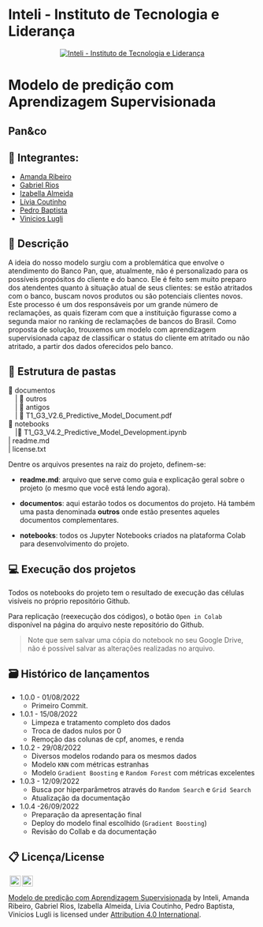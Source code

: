 # Inteli - Instituto de Tecnologia e Liderança 

<p align="center">
<a href= "https://www.inteli.edu.br/"><img src="https://www.inteli.edu.br/wp-content/uploads/2021/08/20172028/marca_1-2.png" alt="Inteli - Instituto de Tecnologia e Liderança" border="0"></a>
</p>

# Modelo de predição com Aprendizagem Supervisionada

## Pan&co


## 🍞 Integrantes: 
- <a href="https://www.linkedin.com/in/amanda-fontes/">Amanda Ribeiro</a>
- <a href="https://www.linkedin.com/in/gabrielriostorres/">Gabriel Rios</a>
- <a href="https://www.linkedin.com/in/izabellaalmeida/">Izabella Almeida</a> 
- <a href="https://www.linkedin.com/in/liviapcoutinho/">Lívia Coutinho</a> 
- <a href="https://www.linkedin.com/in/pedro-hagge/">Pedro Baptista</a>
- <a href="https://www.linkedin.com/in/vinicioslugli/">Vinicios Lugli</a> 

## 📝 Descrição
A ideia do nosso modelo surgiu com a problemática que envolve o atendimento do Banco Pan, que, atualmente, não é personalizado para os possíveis propósitos do cliente e do banco. Ele é feito sem muito preparo dos atendentes quanto à situação atual de seus clientes: se estão atritados com o banco, buscam novos produtos ou são potenciais clientes novos. Este processo é um dos responsáveis por um grande número de reclamações, as quais fizeram com que a instituição figurasse como a segunda maior no ranking de reclamações de bancos do Brasil.
Como proposta de solução, trouxemos um modelo com aprendizagem supervisionada capaz de classificar o status do cliente em atritado ou não atritado, a partir dos dados oferecidos pelo banco.

## 📁 Estrutura de pastas
📂 documentos <br>
  &emsp;| 📁 outros <br>
  &emsp;| 📁 antigos <br>
  &emsp;| 📃 T1_G3_V2.6_Predictive_Model_Document.pdf<br>
📂 notebooks<br>
  &emsp;|🤖 T1_G3_V4.2_Predictive_Model_Development.ipynb<br>
| readme.md<br>
| license.txt

Dentre os arquivos presentes na raiz do projeto, definem-se:

- <b>readme.md</b>: arquivo que serve como guia e explicação geral sobre o projeto (o mesmo que você está lendo agora).

- <b>documentos</b>: aqui estarão todos os documentos do projeto. Há também uma pasta denominada <b>outros</b> onde estão presentes aqueles documentos complementares.

- <b>notebooks</b>: todos os Jupyter Notebooks criados na plataforma Colab para desenvolvimento do projeto.

## 💻 Execução dos projetos

Todos os notebooks do projeto tem o resultado de execução das células visíveis no próprio repositório Github.

Para replicação (reexecução dos códigos), o botão `Open in Colab` disponível na página do arquivo neste repositório do Github.
> Note que sem salvar uma cópia do notebook no seu Google Drive, não é possível salvar as alterações realizadas no arquivo.

## 🗃 Histórico de lançamentos

* 1.0.0 - 01/08/2022
    * Primeiro Commit.
* 1.0.1 - 15/08/2022
    * Limpeza e tratamento completo dos dados
    * Troca de dados nulos por 0
    * Remoção das colunas de cpf, anomes, e renda
* 1.0.2 - 29/08/2022
    * Diversos modelos rodando para os mesmos dados
    * Modelo `KNN` com métricas estranhas
    * Modelo `Gradient Boosting` e `Random Forest` com métricas excelentes
* 1.0.3 - 12/09/2022
    * Busca por hiperparâmetros através do `Random Search` e `Grid Search`
    * Atualização da documentação
* 1.0.4 -26/09/2022
    * Preparação da apresentação final
    * Deploy do modelo final escolhido (`Gradient Boosting`)
    * Revisão do Collab e da documentação

## 📋 Licença/License

<img style="height:22px!important;margin-left:3px;vertical-align:text-bottom;" src="https://mirrors.creativecommons.org/presskit/icons/cc.svg?ref=chooser-v1"><img style="height:22px!important;margin-left:3px;vertical-align:text-bottom;" src="https://mirrors.creativecommons.org/presskit/icons/by.svg?ref=chooser-v1"><p xmlns:cc="http://creativecommons.org/ns#" xmlns:dct="http://purl.org/dc/terms/"><a property="dct:title" rel="cc:attributionURL" href="https://github.com/2022M3T1-Inteli/Pan-co/">Modelo de predição com Aprendizagem Supervisionada</a> by <a rel="cc:attributionURL dct:creator" property="cc:attributionName">Inteli, Amanda Ribeiro, Gabriel Rios, Izabella Almeida, Lívia Coutinho, Pedro Baptista, Vinicios Lugli</a> is licensed under <a href="http://creativecommons.org/licenses/by/4.0/?ref=chooser-v1" target="_blank" rel="license noopener noreferrer" style="display:inline-block;">Attribution 4.0 International</a>.</p>
